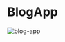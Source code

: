 # BlogApp
![blog-app](https://user-images.githubusercontent.com/69583217/167253850-571ee86c-65b0-46d7-b764-b9a846959566.jpg)
